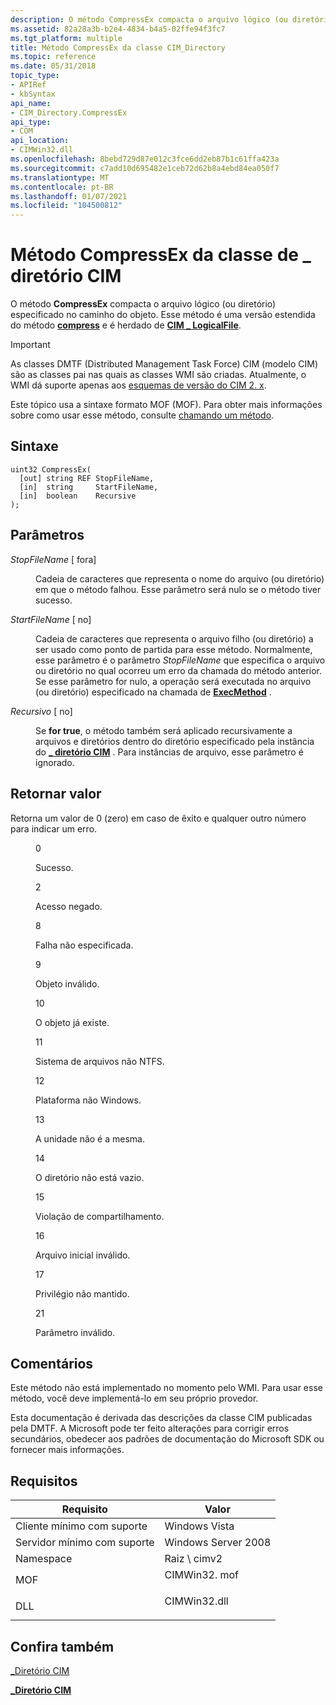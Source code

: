 ```yaml
---
description: O método CompressEx compacta o arquivo lógico (ou diretório) especificado no caminho do objeto. Esse método é uma versão estendida do método compress e é herdado de CIM \_ LogicalFile.
ms.assetid: 82a28a3b-b2e4-4834-b4a5-02ffe94f3fc7
ms.tgt_platform: multiple
title: Método CompressEx da classe CIM_Directory
ms.topic: reference
ms.date: 05/31/2018
topic_type:
- APIRef
- kbSyntax
api_name:
- CIM_Directory.CompressEx
api_type:
- COM
api_location:
- CIMWin32.dll
ms.openlocfilehash: 8bebd729d87e012c3fce6dd2eb87b1c61ffa423a
ms.sourcegitcommit: c7add10d695482e1ceb72d62b8a4ebd84ea050f7
ms.translationtype: MT
ms.contentlocale: pt-BR
ms.lasthandoff: 01/07/2021
ms.locfileid: "104500812"
---
```

# <a name="compressex-method-of-the-cim_directory-class"></a>Método CompressEx da classe de \_ diretório CIM

O método **CompressEx** compacta o arquivo lógico (ou diretório) especificado no caminho do objeto. Esse método é uma versão estendida do método [**compress**](compress-method-in-class-cim-directory.md) e é herdado de [**CIM \_ LogicalFile**](cim-logicalfile.md).

> [!IMPORTANT]
> As classes DMTF (Distributed Management Task Force) CIM (modelo CIM) são as classes pai nas quais as classes WMI são criadas. Atualmente, o WMI dá suporte apenas aos [esquemas de versão do CIM 2. x](https://dmtf.org/standards/cim/schemas).

 

Este tópico usa a sintaxe formato MOF (MOF). Para obter mais informações sobre como usar esse método, consulte [chamando um método](/windows/desktop/WmiSdk/calling-a-method).

## <a name="syntax"></a>Sintaxe


```mof
uint32 CompressEx(
  [out] string REF StopFileName,
  [in]  string     StartFileName,
  [in]  boolean    Recursive
);
```



## <a name="parameters"></a>Parâmetros

<dl> <dt>

*StopFileName* \[ fora\]
</dt> <dd>

Cadeia de caracteres que representa o nome do arquivo (ou diretório) em que o método falhou. Esse parâmetro será nulo se o método tiver sucesso.

</dd> <dt>

*StartFileName* \[ no\]
</dt> <dd>

Cadeia de caracteres que representa o arquivo filho (ou diretório) a ser usado como ponto de partida para esse método. Normalmente, esse parâmetro é o parâmetro *StopFileName* que especifica o arquivo ou diretório no qual ocorreu um erro da chamada do método anterior. Se esse parâmetro for nulo, a operação será executada no arquivo (ou diretório) especificado na chamada de [**ExecMethod**](/windows/desktop/WmiSdk/swbemservices-execmethod) .

</dd> <dt>

*Recursivo* \[ no\]
</dt> <dd>

Se **for true**, o método também será aplicado recursivamente a arquivos e diretórios dentro do diretório especificado pela instância do [**\_ diretório CIM**](cim-directory.md) . Para instâncias de arquivo, esse parâmetro é ignorado.

</dd> </dl>

## <a name="return-value"></a>Retornar valor

Retorna um valor de 0 (zero) em caso de êxito e qualquer outro número para indicar um erro.

<dl> <dt>


</dt> <dd>

0

Sucesso.

</dd> <dt>


</dt> <dd>

2

Acesso negado.

</dd> <dt>


</dt> <dd>

8

Falha não especificada.

</dd> <dt>


</dt> <dd>

9

Objeto inválido.

</dd> <dt>


</dt> <dd>

10

O objeto já existe.

</dd> <dt>


</dt> <dd>

11

Sistema de arquivos não NTFS.

</dd> <dt>


</dt> <dd>

12

Plataforma não Windows.

</dd> <dt>


</dt> <dd>

13

A unidade não é a mesma.

</dd> <dt>


</dt> <dd>

14

O diretório não está vazio.

</dd> <dt>


</dt> <dd>

15

Violação de compartilhamento.

</dd> <dt>


</dt> <dd>

16

Arquivo inicial inválido.

</dd> <dt>


</dt> <dd>

17

Privilégio não mantido.

</dd> <dt>


</dt> <dd>

21

Parâmetro inválido.

</dd> </dl>

## <a name="remarks"></a>Comentários

Este método não está implementado no momento pelo WMI. Para usar esse método, você deve implementá-lo em seu próprio provedor.

Esta documentação é derivada das descrições da classe CIM publicadas pela DMTF. A Microsoft pode ter feito alterações para corrigir erros secundários, obedecer aos padrões de documentação do Microsoft SDK ou fornecer mais informações.

## <a name="requirements"></a>Requisitos



| Requisito | Valor |
|-------------------------------------|-----------------------------------------------------------------------------------------|
| Cliente mínimo com suporte<br/> | Windows Vista<br/>                                                                |
| Servidor mínimo com suporte<br/> | Windows Server 2008<br/>                                                          |
| Namespace<br/>                | Raiz \\ cimv2<br/>                                                                  |
| MOF<br/>                      | <dl> <dt>CIMWin32. mof</dt> </dl> |
| DLL<br/>                      | <dl> <dt>CIMWin32.dll</dt> </dl> |



## <a name="see-also"></a>Confira também

<dl> <dt>

[\_Diretório CIM](compressex-method-in-class-cim-directory.md)
</dt> <dt>

[**\_Diretório CIM**](cim-directory.md)
</dt> </dl>

 

